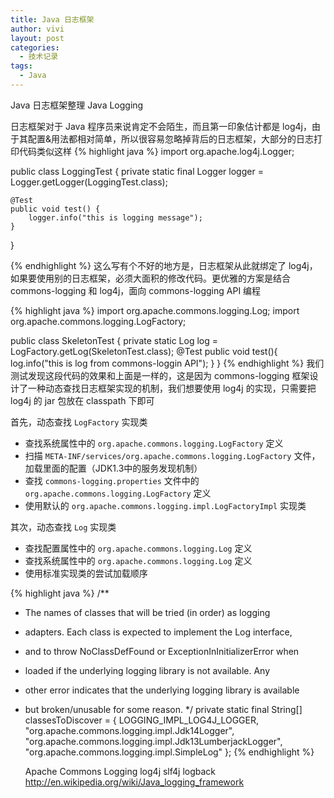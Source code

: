 ```yaml
---
title: Java 日志框架
author: vivi
layout: post
categories:
  - 技术记录
tags:
  - Java
---
```


Java 日志框架整理
Java Logging

日志框架对于 Java 程序员来说肯定不会陌生，而且第一印象估计都是 log4j，由于其配置&用法都相对简单，所以很容易忽略掉背后的日志框架，大部分的日志打印代码类似这样
{% highlight java %}
import org.apache.log4j.Logger;

public class LoggingTest {
    private static final Logger logger = Logger.getLogger(LoggingTest.class);

    @Test
    public void test() {
        logger.info("this is logging message");
    }
}

{% endhighlight %}
这么写有个不好的地方是，日志框架从此就绑定了 log4j，如果要使用别的日志框架，必须大面积的修改代码。更优雅的方案是结合 commons-logging 和 log4j，面向 commons-logging API 编程

{% highlight java %}
import org.apache.commons.logging.Log;
import org.apache.commons.logging.LogFactory;

public class SkeletonTest {
    private static Log log = LogFactory.getLog(SkeletonTest.class);
    @Test
    public void test(){
        log.info("this is log from commons-loggin API");
    }
}
{% endhighlight %}
我们测试发现这段代码的效果和上面是一样的，这是因为 commons-logging 框架设计了一种动态查找日志框架实现的机制，我们想要使用 log4j 的实现，只需要把 log4j 的 jar 包放在 classpath 下即可

首先，动态查找 `LogFactory` 实现类

* 查找系统属性中的 `org.apache.commons.logging.LogFactory` 定义
* 扫描 `META-INF/services/org.apache.commons.logging.LogFactory` 文件，加载里面的配置（JDK1.3中的服务发现机制）
* 查找 `commons-logging.properties` 文件中的 `org.apache.commons.logging.LogFactory` 定义
* 使用默认的 `org.apache.commons.logging.impl.LogFactoryImpl` 实现类

其次，动态查找 `Log` 实现类

* 查找配置属性中的 `org.apache.commons.logging.Log` 定义
* 查找系统属性中的 `org.apache.commons.logging.Log` 定义
* 使用标准实现类的尝试加载顺序

{% highlight java %}
/**
 * The names of classes that will be tried (in order) as logging
 * adapters. Each class is expected to implement the Log interface,
 * and to throw NoClassDefFound or ExceptionInInitializerError when
 * loaded if the underlying logging library is not available. Any 
 * other error indicates that the underlying logging library is available
 * but broken/unusable for some reason.
 */
private static final String[] classesToDiscover = {
        LOGGING_IMPL_LOG4J_LOGGER,
        "org.apache.commons.logging.impl.Jdk14Logger",
        "org.apache.commons.logging.impl.Jdk13LumberjackLogger",
        "org.apache.commons.logging.impl.SimpleLog"
};
{% endhighlight %}

    Apache Commons Logging
    log4j
    slf4j
    logback
    http://en.wikipedia.org/wiki/Java_logging_framework
